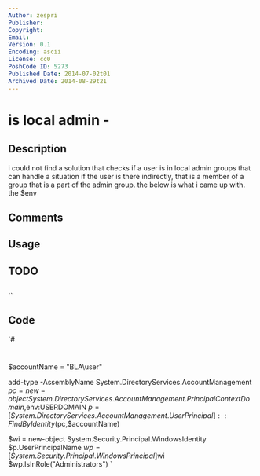 ```yaml
---
Author: zespri
Publisher: 
Copyright: 
Email: 
Version: 0.1
Encoding: ascii
License: cc0
PoshCode ID: 5273
Published Date: 2014-07-02t01
Archived Date: 2014-08-29t21
---
```


# is local admin - 

## Description

i could not find a solution that checks if a user is in local admin groups that can handle a situation if the user is there indirectly, that is a member of a group that is a part of the admin group. the below is what i came up with. the $env

## Comments



## Usage



## TODO



## 

``

## Code

`#
 #
 $accountName = "BLA\user"
 
 add-type -AssemblyName System.DirectoryServices.AccountManagement
 $pc = new-object System.DirectoryServices.AccountManagement.PrincipalContext Domain,$env:USERDOMAIN
 $p = [System.DirectoryServices.AccountManagement.UserPrincipal]::FindByIdentity($pc,$accountName)
 
 $wi = new-object System.Security.Principal.WindowsIdentity $p.UserPrincipalName
 $wp = [System.Security.Principal.WindowsPrincipal]$wi
 $wp.IsInRole("Administrators")
`

